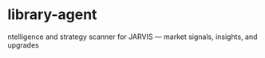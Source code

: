 # library-agent
ntelligence and strategy scanner for JARVIS — market signals, insights, and upgrades
